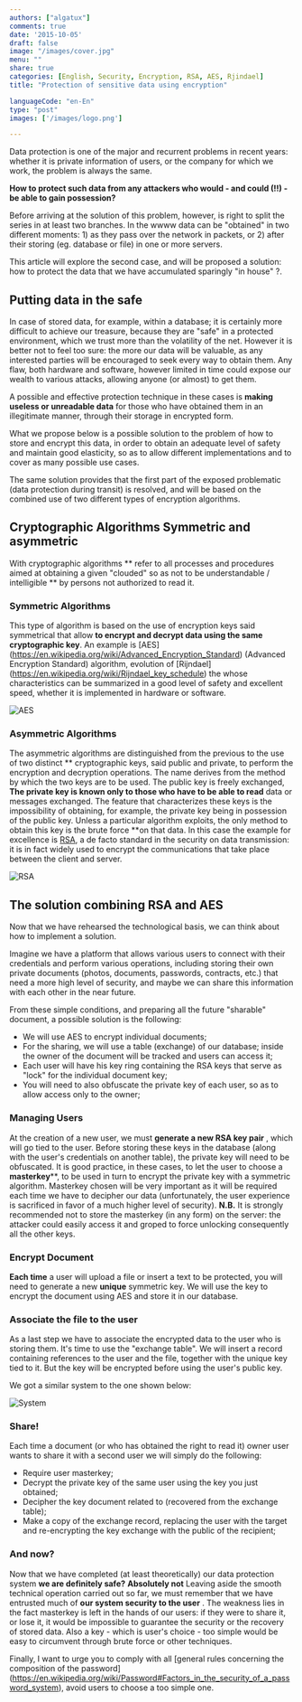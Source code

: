 ```yaml
---
authors: ["algatux"]
comments: true
date: '2015-10-05'
draft: false
image: "/images/cover.jpg"
menu: ""
share: true
categories: [English, Security, Encryption, RSA, AES, Rjindael]
title: "Protection of sensitive data using encryption"

languageCode: "en-En"
type: "post"
images: ['/images/logo.png']

---
```

Data protection is one of the major and recurrent problems in recent years: whether it is private information of users, or the company for which we work, the problem is always the same.

**How to protect such data from any attackers who would - and could (!!) - be able to gain possession?**

Before arriving at the solution of this problem, however, is right to split the series in at least two branches. In the wwww data can be "obtained" in two different moments: 1) as they pass over the network in packets, or 2) after their storing (eg. database or file) in one or more servers.

This article will explore the second case, and will be proposed a solution: how to protect the data that we have accumulated sparingly "in house" ?.

## Putting data in the safe

In case of stored data, for example, within a database; it is certainly more difficult to achieve our treasure, because they are "safe" in a protected environment, which we trust more than the volatility of the net.
However it is better not to feel too sure: the more our data will be valuable, as any interested parties will be encouraged to seek every way to obtain them.
Any flaw, both hardware and software, however limited in time could expose our wealth to various attacks, allowing anyone (or almost) to get them.

A possible and effective protection technique in these cases is **making useless or unreadable data** for those who have obtained them in an illegitimate manner, through their storage in encrypted form.

What we propose below is a possible solution to the problem of how to store and encrypt this data, in order to obtain an adequate level of safety and maintain good elasticity, so as to allow different implementations and to cover as many possible use cases.

The same solution provides that the first part of the exposed problematic (data protection during transit) is resolved, and will be based on the combined use of two different types of encryption algorithms.

## Cryptographic Algorithms Symmetric and asymmetric

With cryptographic algorithms ** refer to all processes and procedures aimed at obtaining a given "clouded" so as not to be understandable / intelligible ** by persons not authorized to read it.

### Symmetric Algorithms 

This type of algorithm is based on the use of encryption keys said symmetrical that allow  **to encrypt and decrypt data using the same cryptographic key**.
An example is [AES] (https://en.wikipedia.org/wiki/Advanced_Encryption_Standard) (Advanced Encryption Standard) algorithm, evolution of [Rijndael] (https://en.wikipedia.org/wiki/Rijndael_key_schedule) the whose characteristics can be summarized in a good level of safety and excellent speed, whether it is implemented in hardware or software.

![AES](/images/protezione-di-dati-sensibili-usando-la-crittografia/aes.png)

### Asymmetric Algorithms 

The asymmetric algorithms are distinguished from the previous to the use of two distinct ** cryptographic keys, said public and private, to perform the encryption and decryption operations.
The name derives from the method by which the two keys are to be used. The public key is freely exchanged, **The private key is known only to those who have to be able to read** data or messages exchanged.
The feature that characterizes these keys is the impossibility of obtaining, for example, the private key being in possession of the public key. Unless a particular algorithm exploits, the only method to obtain this key is the brute force **on that data.
In this case the example for excellence is [RSA](https://en.wikipedia.org/wiki/RSA_(cryptosystem)), a de facto standard in the security on data transmission: it is in fact widely used to encrypt the communications that take place between the client and server.

![RSA](/images/protezione-di-dati-sensibili-usando-la-crittografia/rsa.png)

## The solution combining RSA and AES
Now that we have rehearsed the technological basis, we can think about how to implement a solution.

Imagine we have a platform that allows various users to connect with their credentials and perform various operations, including storing their own private documents (photos, documents, passwords, contracts, etc.) that need a more high level of security, and maybe we can share this information with each other in the near future.

From these simple conditions, and preparing all the future "sharable" document, a possible solution is the following:

* We will use AES to encrypt individual documents;
* For the sharing, we will use a table (exchange) of our database; inside the owner of the document will be tracked and users can access it;
* Each user will have his key ring containing the RSA keys that serve as "lock" for the individual document key;
* You will need to also obfuscate the private key of each user, so as to allow access only to the owner;

### Managing Users
At the creation of a new user, we must **generate a new RSA key pair** , which will go tied to the user.
Before storing these keys in the database (along with the user's credentials on another table), the private key will need to be obfuscated. It is good practice, in these cases, to let the user to choose a **masterkey****, to be used in turn to encrypt the private key with a symmetric algorithm.
Masterkey chosen will be very important as it will be required each time we have to decipher our data (unfortunately, the user experience is sacrificed in favor of a much higher level of security).
**N.B.** It is strongly recommended not to store the masterkey (in any form) on the server: the attacker could easily access it and groped to force unlocking consequently all the other keys.

### Encrypt Document
**Each time** a user will upload a file or insert a text to be protected, you will need to generate a new **unique** symmetric key. We will use the key to encrypt the document using AES and store it in our database.

### Associate the file to the user
As a last step we have to associate the encrypted data to the user who is storing them. It's time to use the "exchange table". We will insert a record containing references to the user and the file, together with the unique key tied to it. But the key will be encrypted before using the user's public key.

We got a similar system to the one shown below:

![System](/images/protezione-di-dati-sensibili-usando-la-crittografia/system.png)

### Share!
Each time a document (or who has obtained the right to read it) owner user wants to share it with a second user we will simply do the following:

* Require user masterkey;
* Decrypt the private key of the same user using the key you just obtained;
* Decipher the key document related to (recovered from the exchange table);
* Make a copy of the exchange record, replacing the user with the target and re-encrypting the key exchange with the public of the recipient;

### And now?

Now that we have completed (at least theoretically) our data protection system **we are definitely safe?** **Absolutely not** Leaving aside the smooth technical operation carried out so far, we must remember that we have entrusted much of **our system security to the user** .
The weakness lies in the fact masterkey is left in the hands of our users: if they were to share it, or lose it, it would be impossible to guarantee the security or the recovery of stored data.
Also a key - which is user's choice - too simple would be easy to circumvent through brute force or other techniques.

Finally, I want to urge you to comply with all [general rules concerning the composition of the password] (https://en.wikipedia.org/wiki/Password#Factors_in_the_security_of_a_password_system), avoid users to choose a too simple one.
